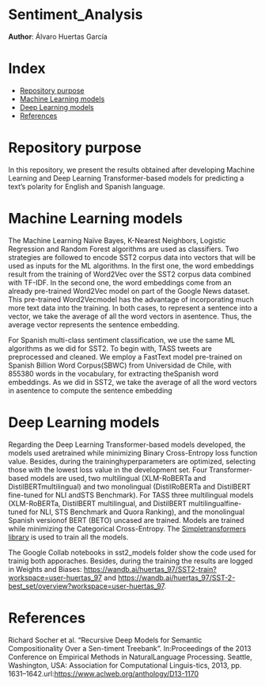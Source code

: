 # Sentiment_Analysis

**Author**: Álvaro Huertas García 

# Index
 
 * [Repository purpose](#repository-purpose)
 * [Machine Learning models](#machine-learning-models) 
 * [Deep Learning models](#deep-learning-models)
 * [References](#references)

# Repository purpose

In this repository, we present the results obtained after developing Machine Learning and Deep Learning Transformer-based models for predicting a text’s polarity for English and Spanish language. 

# Machine Learning models

The Machine Learning Naïve Bayes, K-Nearest Neighbors, Logistic Regression and Random Forest algorithms are used as classifiers. Two strategies are followed to encode SST2 corpus data into vectors that will be used as inputs for the ML algorithms. In the first one, the word embeddings result from the training of Word2Vec over the SST2 corpus data combined with TF-IDF. In the second one, the word embeddings come from an already pre-trained Word2Vec model on part of the Google News dataset. This pre-trained Word2Vecmodel has the advantage of incorporating much more text data into the training.  In both cases, to represent a sentence into a vector, we take the average of all the word vectors in asentence. Thus, the average vector represents the sentence embedding.

For Spanish multi-class sentiment classification, we use the same ML algorithms as we did for SST2. To begin with, TASS tweets are preprocessed and cleaned. We employ a FastText model pre-trained on Spanish Billion Word Corpus(SBWC) from Universidad de Chile, with 855380 words in the vocabulary, for extracting theSpanish word embeddings. As we did in SST2, we take the average of all the word vectors in asentence to compute the sentence embedding

# Deep Learning models
Regarding the Deep Learning Transformer-based models developed, the models used aretrained while minimizing Binary Cross-Entropy loss function value. Besides, during the traininghyperparameters are optimized, selecting those with the lowest loss value in the development set. Four Transformer-based models are used, two multilingual (XLM-RoBERTa and DistilBERTmultilingual) and two monolingual (DistilRoBERTa and DistilBERT fine-tuned for NLI andSTS Benchmark). For TASS three multilingual models (XLM-RoBERTa, DistilBERT multilingual, and DistilBERT multilingualfine-tuned for NLI, STS Benchmark and Quora Ranking), and the monolingual Spanish versionof BERT (BETO) uncased are trained. Models are trained while minimizing the Categorical Cross-Entropy. The [Simpletransformers library](https://simpletransformers.ai/) is used to train all the models. 


The Google Collab notebooks in sst2_models folder show the code used for trainig both apporaches. Besides, during the training the results are logged in Weights and Biases: https://wandb.ai/huertas_97/SST2-train?workspace=user-huertas_97 and https://wandb.ai/huertas_97/SST-2-best_set/overview?workspace=user-huertas_97. 




# References

Richard Socher et al. “Recursive Deep Models for Semantic Compositionality Over a Sen-timent Treebank”. In:Proceedings of the 2013 Conference on Empirical Methods in NaturalLanguage Processing. Seattle, Washington, USA: Association for Computational Linguis-tics, 2013, pp. 1631–1642.url:https://www.aclweb.org/anthology/D13-1170
